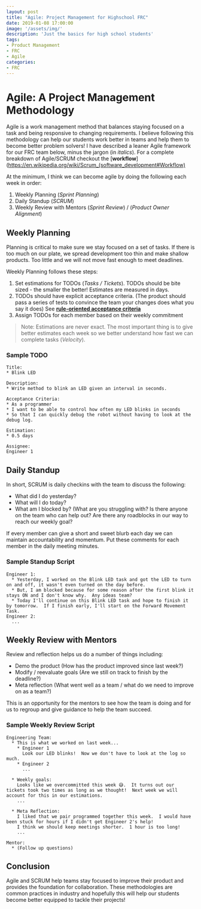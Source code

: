 ```yaml
---
layout: post
title: "Agile: Project Management for Highschool FRC"
date: 2019-01-08 17:00:00
image: '/assets/img/'
description: 'Just the basics for high school students'
tags:
- Product Management
- FRC
- Agile
categories:
- FRC
---
```


# Agile: A Project Management Methodology

Agile is a work management method that balances staying focused on a task and being responsive to changing requirements.  I believe following this methodology can help our students work better in teams and help them to become better problem solvers!  I have described a leaner Agile framework for our FRC team below, minus the jargon (in *italics*).  For a complete breakdown of Agile/SCRUM checkout the [**workflow**](https://en.wikipedia.org/wiki/Scrum_(software_development#Workflow)

At the minimum, I think we can become agile by doing the following each week in order:
1. Weekly Planning (*Sprint Planning*)
2. Daily Standup (*SCRUM*)
3. Weekly Review with Mentors (*Sprint Review*) / (*Product Owner Alignment*)

## Weekly Planning

Planning is critical to make sure we stay focused on a set of tasks.  If there is too much on our plate, we spread development too thin and make shallow products.  Too little and we will not move fast enough to meet deadlines.

Weekly Planning follows these steps:
1. Set estimations for TODOs (*Tasks / Tickets*).  TODOs should be bite sized - the smaller the better! Estimates are measured in days.
2. TODOs should have explicit acceptance criteria.  (The product should pass a series of tests to convince the team your changes does what you say it does) See [**rule-oriented acceptance criteria**](https://rubygarage.org/blog/clear-acceptance-criteria-and-why-its-important)
3. Assign TODOs for each member based on their weekly commitment

> Note: Estimations are never exact.  The most important thing is to give better estimates each week so we better understand how fast we can complete tasks (*Velocity*).

### Sample TODO

```
Title:
* Blink LED

Description:
* Write method to blink an LED given an interval in seconds.

Acceptance Criteria:
* As a programmer
* I want to be able to control how often my LED blinks in seconds
* So that I can quickly debug the robot without having to look at the debug log.

Estimation:
* 0.5 days

Assignee:
Engineer 1
```

## Daily Standup

In short, SCRUM is daily checkins with the team to discuss the following:
* What did I do yesterday?
* What will I do today?
* What am I blocked by? (What are you struggling with?  Is there anyone on the team who can help out? Are there any roadblocks in our way to reach our weekly goal?

If every member can give a short and sweet blurb each day we can maintain accountability and momentum.  Put these comments for each member in the daily meeting minutes.

### Sample Standup Script

```
Engineer 1:
  * Yesterday, I worked on the Blink LED task and got the LED to turn on and off, it wasn't even turned on the day before.
  * But, I am blocked because for some reason after the first blink it stays ON and I don't know why.  Any ideas team?
  * Today I'll continue on this Blink LED task and hope to finish it by tomorrow.  If I finish early, I'll start on the Forward Movement Task.
Engineer 2:
  ...
```

## Weekly Review with Mentors

Review and reflection helps us do a number of things including:
* Demo the product (How has the product improved since last week?)
* Modify / reevaluate goals (Are we still on track to finish by the deadline?)
* Meta reflection (What went well as a team / what do we need to improve on as a team?)

This is an opportunity for the mentors to see how the team is doing and for us to regroup and give guidance to help the team succeed.

### Sample Weekly Review Script

```
Engineering Team:
  * This is what we worked on last week...
    * Engineer 1
      Look our LED blinks!  Now we don't have to look at the log so much.
    * Engineer 2
      ...

  * Weekly goals:
    Looks like we overcommitted this week 😅.  It turns out our tickets took two times as long as we thought!  Next week we will account for this in our estimations.
    ...

  * Meta Reflection:
    I liked that we pair programmed together this week.  I would have been stuck for hours if I didn't get Engineer 2's help!
    I think we should keep meetings shorter.  1 hour is too long!
    ...

Mentor:
  * (Follow up questions)
```

## Conclusion

Agile and SCRUM help teams stay focused to improve their product and provides the foundation for collaboration.  These methodologies are common practices in industry and hopefully this will help our students become better equipped to tackle their projects!
